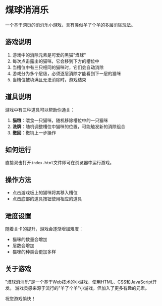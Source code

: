 # 煤球消消乐

一个基于网页的消消乐小游戏，具有类似羊了个羊的多层消除玩法。

## 游戏说明

1. 游戏中的消除元素是可爱的黑猫"煤球"
2. 每次点击露出的猫咪，它会移到下方的槽位中
3. 当槽位中有三只相同的猫咪时，它们会自动消除
4. 游戏分为多个层级，必须逐层消除才能看到下一层的猫咪
5. 当槽位被填满且无法消除时，游戏结束

## 道具说明

游戏中有三种道具可以帮助你通关：

1. **猫粮**：喂食一只猫咪，随机移除槽位中的一只猫咪
2. **洗牌**：随机调整槽位中猫咪的位置，可能触发新的消除组合
3. **撤回**：撤销上一步操作

## 如何运行

直接双击打开`index.html`文件即可在浏览器中运行游戏。

## 操作方法

- 点击游戏板上的猫咪将其移入槽位
- 点击底部的道具按钮使用相应的道具

## 难度设置

随着关卡的提升，游戏会逐渐增加难度：
- 猫咪的数量会增加
- 层数会增加
- 猫咪的种类会更加多样

## 关于游戏

"煤球消消乐"是一个基于Web技术的小游戏，使用HTML、CSS和JavaScript开发。
游戏灵感来源于流行的"羊了个羊"小游戏，但加入了更多有趣的元素。

祝您游戏愉快！